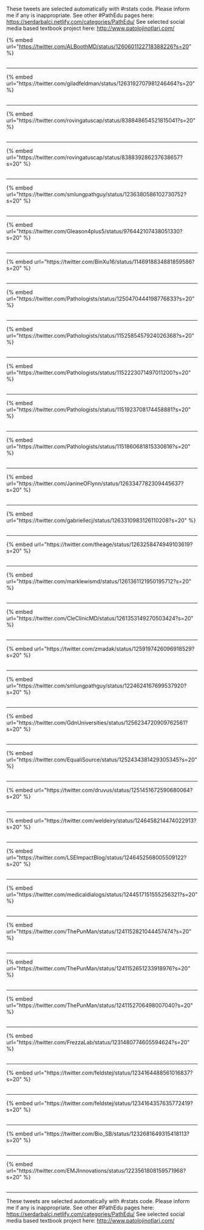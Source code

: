 

These tweets are selected automatically with #rstats code. Please inform me if any is inappropriate.
See other #PathEdu pages here: https://serdarbalci.netlify.com/categories/PathEdu/ 
See selected social media based textbook project here: http://www.patolojinotlari.com/

{% embed url="https://twitter.com/ALBoothMD/status/1260601122718388226?s=20" %}<br>
<br>
<hr>
{% embed url="https://twitter.com/giladfeldman/status/1263192707981246464?s=20" %}<br>
<br>
<hr>
{% embed url="https://twitter.com/rovingatuscap/status/838848654521815041?s=20" %}<br>
<br>
<hr>
{% embed url="https://twitter.com/rovingatuscap/status/838839286237638657?s=20" %}<br>
<br>
<hr>
{% embed url="https://twitter.com/smlungpathguy/status/1236380586102730752?s=20" %}<br>
<br>
<hr>
{% embed url="https://twitter.com/Gleason4plus5/status/976442107438051330?s=20" %}<br>
<br>
<hr>
{% embed url="https://twitter.com/BinXu16/status/1146918834881859586?s=20" %}<br>
<br>
<hr>
{% embed url="https://twitter.com/Pathologists/status/1250470444198776833?s=20" %}<br>
<br>
<hr>
{% embed url="https://twitter.com/Pathologists/status/1152585457924026368?s=20" %}<br>
<br>
<hr>
{% embed url="https://twitter.com/Pathologists/status/1152223071497011200?s=20" %}<br>
<br>
<hr>
{% embed url="https://twitter.com/Pathologists/status/1151923708174458881?s=20" %}<br>
<br>
<hr>
{% embed url="https://twitter.com/Pathologists/status/1151860681815330816?s=20" %}<br>
<br>
<hr>
{% embed url="https://twitter.com/JanineOFlynn/status/1263347782309445637?s=20" %}<br>
<br>
<hr>
{% embed url="https://twitter.com/gabriellecj/status/1263310983126110208?s=20" %}<br>
<br>
<hr>
{% embed url="https://twitter.com/theage/status/1263258474949103619?s=20" %}<br>
<br>
<hr>
{% embed url="https://twitter.com/marklewismd/status/1261361121950195712?s=20" %}<br>
<br>
<hr>
{% embed url="https://twitter.com/CleClinicMD/status/1261353149270503424?s=20" %}<br>
<br>
<hr>
{% embed url="https://twitter.com/zmadak/status/1259197426096918529?s=20" %}<br>
<br>
<hr>
{% embed url="https://twitter.com/smlungpathguy/status/1224624167699537920?s=20" %}<br>
<br>
<hr>
{% embed url="https://twitter.com/GdnUniversities/status/1256234720909762561?s=20" %}<br>
<br>
<hr>
{% embed url="https://twitter.com/EqualiSource/status/1252434381429305345?s=20" %}<br>
<br>
<hr>
{% embed url="https://twitter.com/druvus/status/1251451672590680064?s=20" %}<br>
<br>
<hr>
{% embed url="https://twitter.com/weldeiry/status/1246458214474022913?s=20" %}<br>
<br>
<hr>
{% embed url="https://twitter.com/LSEImpactBlog/status/1246452568005509122?s=20" %}<br>
<br>
<hr>
{% embed url="https://twitter.com/medicaldialogs/status/1244517151555256321?s=20" %}<br>
<br>
<hr>
{% embed url="https://twitter.com/ThePunMan/status/1241152821044457474?s=20" %}<br>
<br>
<hr>
{% embed url="https://twitter.com/ThePunMan/status/1241152651233918976?s=20" %}<br>
<br>
<hr>
{% embed url="https://twitter.com/ThePunMan/status/1241152706498007040?s=20" %}<br>
<br>
<hr>
{% embed url="https://twitter.com/FrezzaLab/status/1231480774605594624?s=20" %}<br>
<br>
<hr>
{% embed url="https://twitter.com/feldstej/status/1234164488561016837?s=20" %}<br>
<br>
<hr>
{% embed url="https://twitter.com/feldstej/status/1234164357635772419?s=20" %}<br>
<br>
<hr>
{% embed url="https://twitter.com/Bio_SB/status/1232681649315418113?s=20" %}<br>
<br>
<hr>
{% embed url="https://twitter.com/EMJInnovations/status/1223561808159571968?s=20" %}<br>
<br>
<hr>


These tweets are selected automatically with #rstats code. Please inform me if any is inappropriate.
See other #PathEdu pages here: https://serdarbalci.netlify.com/categories/PathEdu/ 
See selected social media based textbook project here: http://www.patolojinotlari.com/
